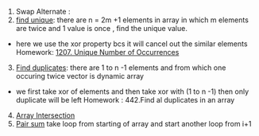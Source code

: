 1. Swap Alternate :
2. [find unique](https://www.codingninjas.com/codestudio/problems/find-unique_625159): there are n = 2m +1 elements in array in which m elements are twice and 1 value is once , find the unique value.
- here we use the xor property bcs it will cancel out the similar elements
Homework: [1207. Unique Number of Occurrences](https://leetcode.com/problems/unique-number-of-occurrences/)
3. [Find duplicates](https://www.codingninjas.com/codestudio/problem-details/duplicate-in-array_893397): there are 1 to n -1 elements and from which one occuring twice
vector is dynamic array
- we first take xor of elements and then take xor with (1 to  n -1) then only duplicate will be left
Homework : 442.Find al duplicates in an array
4. [Array Intersection](https://www.codingninjas.com/codestudio/problem-details/duplicate-in-array_893397)
5. [Pair sum](https://www.codingninjas.com/codestudio/problems/pair-sum_697295)
take loop from starting of array and start another loop from i+1